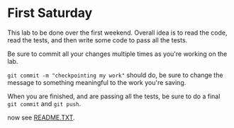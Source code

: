 # First Saturday

This lab to be done over the first weekend. 
Overall idea is to read the code, read the tests, and then write some code to pass all the tests.

Be sure to commit all your changes multiple times as you're working on the lab.

`git commit -m "checkpointing my work"` should do, be sure to change the message to something meaningful to the work you're saving.

When you are finished, and are passing all the tests, be sure to do a final `git commit` and `git push`.

now see [README.TXT](README.TXT).
